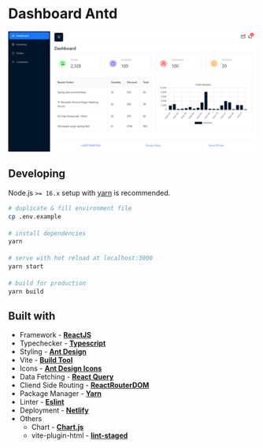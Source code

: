 # Dashboard Antd

[![Dashboard Antd](public/dashboard.png)](https://dashboard-antd-beta.netlify.app/)

## Developing

Node.js `>= 16.x` setup with [yarn](https://yarnpkg.com/) is recommended.

```bash
# duplicate & fill environment file
cp .env.example

# install dependencies
yarn

# serve with hot reload at localhost:3000
yarn start

# build for production
yarn build
```

## Built with

- Framework - [**ReactJS**](https://reactjs.org/)
- Typechecker - [**Typescript**](https://www.typescriptlang.org/)
- Styling - [**Ant Design**](https://ant.design/)
- Vite - [**Build Tool**](https://vitejs.dev/)
- Icons - [**Ant Design Icons**](https://ant.design/components/icon)
- Data Fetching - [**React Query**](https://tanstack.com/query/latest)
- Cliend Side Routing - [**ReactRouterDOM**](https://reactrouter.com/)
- Package Manager - [**Yarn**](https://yarnpkg.com/)
- Linter - [**Eslint**](https://eslint.org/)
- Deployment - [**Netlify**](https://www.netlify.com/)
- Others
  - Chart - [**Chart.js**](https://www.chartjs.org/)
  - vite-plugin-html - [**lint-staged**](https://www.npmjs.com/package/vite-plugin-html)
